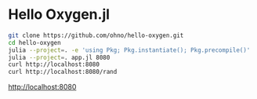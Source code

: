 # Hello Oxygen.jl

```sh
git clone https://github.com/ohno/hello-oxygen.git
cd hello-oxygen
julia --project=. -e 'using Pkg; Pkg.instantiate(); Pkg.precompile()'
julia --project=. app.jl 8080
curl http://localhost:8080
curl http://localhost:8080/rand
```

[http://localhost:8080](http://localhost:8080)